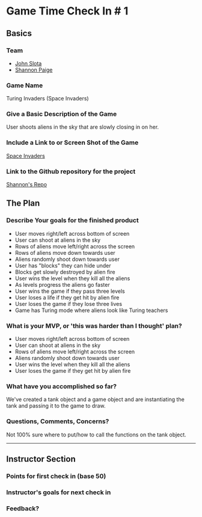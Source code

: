 # Game Time Check In # 1

## Basics

### Team
- [John Slota](https://github.com/slotaj)
- [Shannon Paige](https://github.com/shannonpaige)

### Game Name

Turing Invaders (Space Invaders)

### Give a Basic Description of the Game

User shoots aliens in the sky that are slowly closing in on her.

### Include a Link to or Screen Shot of the Game

[Space Invaders](http://www.thewrap.com/wp-content/uploads/2014/07/space-invaders.png)

### Link to the Github repository for the project
[Shannon's Repo](https://github.com/ShannonPaige/turing-invaders)

## The Plan

### Describe Your goals for the finished product

- User moves right/left across bottom of screen
- User can shoot at aliens in the sky
- Rows of aliens move left/right across the screen
- Rows of aliens move down towards user
- Aliens randomly shoot down towards user
- User has "blocks" they can hide under
- Blocks get slowly destroyed by alien fire
- User wins the level when they kill all the aliens
- As levels progress the aliens go faster
- User wins the game if they pass three levels
- User loses a life if they get hit by alien fire
- User loses the game if they lose three lives
- Game has Turing mode where aliens look like Turing teachers

### What is your MVP, or 'this was harder than I thought' plan?

- User moves right/left across bottom of screen
- User can shoot at aliens in the sky
- Rows of aliens move left/right across the screen
- Aliens randomly shoot down towards user
- User wins the level when they kill all the aliens
- User loses the game if they get hit by alien fire

### What have you accomplished so far?
We've created a tank object and a game object and are instantiating the tank and
passing it to the game to draw.

### Questions, Comments, Concerns?
Not 100% sure where to put/how to call the functions on the tank object.

-----

## Instructor Section

### Points for first check in (base 50)

### Instructor's goals for next check in

### Feedback?

